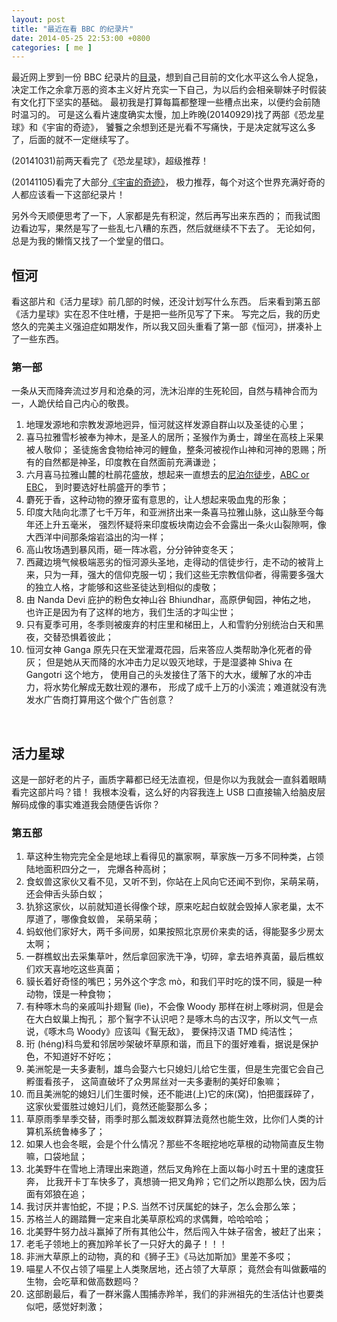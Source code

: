 ```yaml
---
layout: post
title: "最近在看 BBC 的纪录片"
date: 2014-05-25 22:53:00 +0800
categories: [ me ]
---
```


最近网上罗到一份 BBC 纪录片的[目录][bbc-docs]，想到自己目前的文化水平这么令人捉急，
决定工作之余拿万恶的资本主义好片充实一下自己，为以后约会相亲聊妹子时假装有文化打下坚实的基础。
最初我是打算每篇都整理一些槽点出来，以便约会前随时温习的。
可是这么看片速度确实太慢，加上昨晚(20140929)找了两部《恐龙星球》和《宇宙的奇迹》，
饕餮之余想到还是光看不写痛快，于是决定就写这么多了，后面的就不一定继续写了。

<!-- more -->

(20141031)前两天看完了《恐龙星球》，超级推荐！

(20141105)看完了大部分[《宇宙的奇迹》][w-of-u]，
极力推荐，每个对这个世界充满好奇的人都应该看一下这部纪录片！

另外今天顺便思考了一下，人家都是先有积淀，然后再写出来东西的；
而我试图边看边写，果然是写了一些乱七八糟的东西，然后就继续不下去了。
无论如何，总是为我的懒惰又找了一个堂皇的借口。

## 恒河

看这部片和《活力星球》前几部的时候，还没计划写什么东西。
后来看到第五部《活力星球》实在忍不住吐槽，于是把一些所见写了下来。
写完之后，我的历史悠久的完美主义强迫症如期发作，所以我又回头重看了第一部《恒河》，拼凑补上了一些东西。

### 第一部

一条从天而降奔流过岁月和沧桑的河，洗沐沿岸的生死轮回，自然与精神合而为一，人跪伏给自己内心的敬畏。

1. 地理发源地和宗教发源地迥异，恒河就这样发源自群山以及圣徒的心里；
2. 喜马拉雅雪杉被奉为神木，是圣人的居所；圣猴作为勇士，蹲坐在高枝上采果被人敬仰；
圣徒施舍食物给神河的鲤鱼，整条河被视作山神和河神的恩赐；所有的自然都是神圣，印度教在自然面前充满谦逊；
3. 六月喜马拉雅山麓的杜鹃花盛放，想起来一直想去的[尼泊尔徒步][nepal]，[ABC or EBC][abc-ebc]，
到时要选好杜鹃盛开的季节；
4. 麝死于香，这种动物的獠牙蛮有意思的，让人想起来吸血鬼的形象；
5. 印度大陆向北漂了七千万年，和亚洲挤出来一条喜马拉雅山脉，这山脉至今每年还上升五毫米，
强烈怀疑将来印度板块南边会不会露出一条火山裂隙啊，像大西洋中间那条熔岩溢出的沟一样；
6. 高山牧场遇到暴风雨，砸一阵冰雹，分分钟钟变冬天；
7. 西藏边境气候极端恶劣的恒河源头圣地，走得动的信徒步行，走不动的被背上来，只为一拜，强大的信仰克服一切；我们这些无宗教信仰者，得需要多强大的独立人格，才能够和这些圣徒达到相似的虔敬；
8. 由 Nanda Devi 庇护的粉色女神山谷 Bhiundhar，高原伊甸园，神佑之地，
也许正是因为有了这样的地方，我们生活的才叫尘世；
9. 只有夏季可用，冬季则被废弃的村庄里和梯田上，人和雪豹分别统治白天和黑夜，交替恐惧着彼此；
10. 恒河女神 Ganga 原先只在天堂灌溉花园，后来答应人类帮助净化死者的骨灰；
但是她从天而降的水冲击力足以毁灭地球，于是湿婆神 Shiva 在 Gangotri 这个地方，
使用自己的头发接住了落下的大水，缓解了水的冲击力，将水势化解成无数壮观的瀑布，
形成了成千上万的小溪流；难道就没有洗发水广告商打算用这个做个广告创意？

<!-- 33:04 -->

<br />

## 活力星球

这是一部好老的片子，画质字幕都已经无法直视，但是你以为我就会一直斜着眼睛看完这部片吗？错！
我根本没看，这么好的内容我连上 USB 口直接输入给脑皮层解码成像的事实难道我会随便告诉你？

<!--
### 第一部

TODO

### 第二部

TODO

### 第三部

TODO

### 第四部

TODO

-->

### 第五部

1. 草这种生物完完全全是地球上看得见的赢家啊，草家族一万多不同种类，占领陆地面积四分之一，
完爆各种高树；
2. 食蚁兽这家伙又看不见，又听不到，你站在上风向它还闻不到你，呆萌呆萌，还会伸舌头舔白蚁；
3. 犰狳这家伙，以前就知道长得像个球，原来吃起白蚁就会毁掉人家老巢，太不厚道了，哪像食蚁兽，
呆萌呆萌；
4. 蚂蚁他们家好大，两千多间房，如果按照北京房价来卖的话，得能娶多少房太太啊；
5. 一群樵蚁出去采集草叶，然后拿回家洗干净，切碎，拿去培养真菌，最后樵蚁们欢天喜地吃这些真菌；
6. 貘长着好奇怪的嘴巴；另外这个字念 mò，和我们平时吃的馍不同，貘是一种动物，馍是一种食物；
7. 有种啄木鸟的亲戚叫扑翅鴷 (lìe)，不会像 Woody 那样在树上啄树洞，但是会在大白蚁巢上掏孔；
那个鴷字不认识吧？是啄木鸟的古汉字，所以文气一点说，《啄木鸟 Woody》应该叫《鴷无敌》，
要保持汉语 TMD 纯洁性；
8. 珩 (héng)科鸟爱和邻居吵架破坏草原和谐，而且下的蛋好难看，据说是保护色，不知道好不好吃；
9. 美洲鸵是一夫多妻制，雄鸟会娶六七只媳妇儿给它生蛋，但是生完蛋它会自己孵蛋看孩子，
这简直破坏了众男屌丝对一夫多妻制的美好印象嘛；
10. 而且美洲鸵的媳妇儿们生蛋时候，还不能进(上)它的床(窝)，怕把蛋踩碎了，
这家伙爱蛋胜过媳妇儿们，竟然还能娶那么多；
11. 草原雨季旱季交替，雨季时那么瓢泼蚁群算法竟然也能生效，比你们人类的计算机系统鲁棒多了；
12. 如果人也会冬眠，会是个什么情况？那些不冬眠挖地吃草根的动物简直反生物嘛，口袋地鼠；
13. 北美野牛在雪地上清理出来跑道，然后叉角羚在上面以每小时五十里的速度狂奔，
比我开卡丁车快多了，真想骑一把叉角羚；它们之所以跑那么快，因为后面有郊狼在追；
14. 我讨厌并害怕蛇，不提；P.S. 当然不讨厌属蛇的妹子，怎么会那么笨；
15. 苏格兰人的踢踏舞一定来自北美草原松鸡的求偶舞，哈哈哈哈；
16. 北美野牛努力战斗赢掉了所有其他公牛，然后闯入牛妹子宿舍，被赶了出来；
17. 老毛子领地上的赛加羚羊长了一只好大的鼻子！！！
18. 非洲大草原上的动物，真的和《狮子王》《马达加斯加》里差不多哎；
19. 喵星人不仅占领了喵星上人类聚居地，还占领了大草原；
竟然会有叫做藪喵的生物，会吃草和做高数题吗？
20. 这部剧最后，看了一群米露人围捕赤羚羊，我们的非洲祖先的生活估计也要类似吧，感觉好刺激；

[bbc-docs]:         https://www.evernote.com/shard/s258/sh/69ab022c-5c93-4055-a94a-a4b516d021b8/873ceaf0af47f9b5deb847e856de0e38
[nepal]:            http://guide.qyer.com/everest-trekking/
[abc-ebc]:          http://event.qyer.com/feature/86.html
[w-of-u]:           http://www.youku.com/show_page/id_z0fd3c4441ce111e2a19e.html
